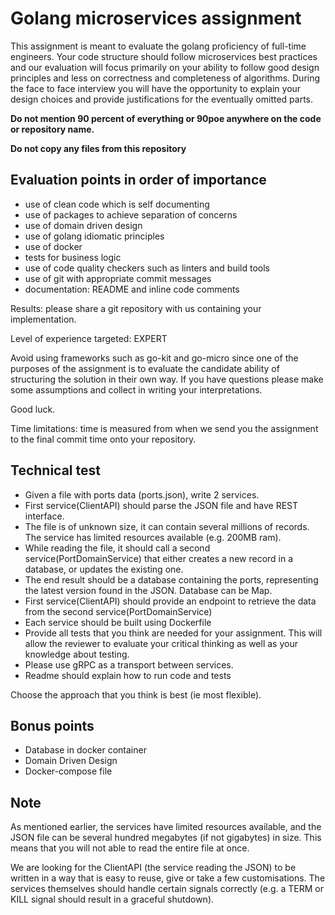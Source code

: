 # Golang microservices assignment

This assignment is meant to evaluate the golang proficiency of full-time engineers.
Your code structure should follow microservices best practices and our evaluation will focus primarily on your ability to follow good design principles and less on correctness and completeness of algorithms. During the face to face interview you will have the opportunity to explain your design choices and provide justifications for the eventually omitted parts.

**Do not mention 90 percent of everything or 90poe anywhere on the code or repository name.**

**Do not copy any files from this repository**

## Evaluation points in order of importance

- use of clean code which is self documenting
- use of packages to achieve separation of concerns
- use of domain driven design
- use of golang idiomatic principles
- use of docker
- tests for business logic
- use of code quality checkers such as linters and build tools
- use of git with appropriate commit messages
- documentation: README and inline code comments

Results: please share a git repository with us containing your implementation.

Level of experience targeted: EXPERT

Avoid using frameworks such as go-kit and go-micro since one of the purposes of the assignment is to evaluate the candidate ability of structuring the solution in their own way.
If you have questions please make some assumptions and collect in writing your interpretations.

Good luck.

Time limitations: time is measured from when we send you the assignment to the final commit time onto your repository.

## Technical test

- Given a file with ports data (ports.json), write 2 services. 
- First service(ClientAPI) should parse the JSON file and have REST interface.
- The file is of unknown size, it can contain several millions of records.
The service has limited resources available (e.g. 200MB ram).
- While reading the file, it should call a second service(PortDomainService) that either creates a new record in a database, or updates the existing one.
- The end result should be a database containing the ports, representing the latest version found in the JSON. Database can be Map.
- First service(ClientAPI) should provide an endpoint to retrieve the data from the second service(PortDomainService)
- Each service should be built using Dockerfile
- Provide all tests that you think are needed for your assignment. This will allow the reviewer to evaluate your critical thinking as well as your knowledge about testing.
- Please use gRPC as a transport between services.
- Readme should explain how to run code and tests

Choose the approach that you think is best (ie most flexible).

## Bonus points

- Database in docker container
- Domain Driven Design
- Docker-compose file

## Note

As mentioned earlier, the services have limited resources available, and the JSON file can be several hundred megabytes (if not gigabytes) in size.
This means that you will not able to read the entire file at once.

We are looking for the ClientAPI (the service reading the JSON) to be written in a way that is easy to reuse, give or take a few customisations.
The services themselves should handle certain signals correctly (e.g. a TERM or KILL signal should result in a graceful shutdown).